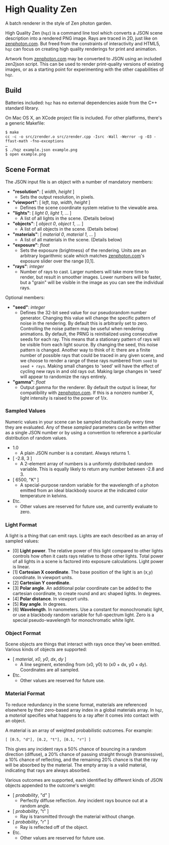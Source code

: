High Quality Zen
================

A batch renderer in the style of Zen photon garden.

High Quality Zen (`hqz`) is a command line tool which converts a JSON scene description into a rendered PNG image. Rays are traced in 2D, just like on [zenphoton.com](http://zenphoton.com). But freed from the constraints of interactivity and HTML5, `hqz` can focus on creating high quality renderings for print and animation.

Artwork from [zenphoton.com](http://zenphoton.com) may be converted to JSON using an included zen2json script. This can be used to render print-quality versions of existing images, or as a starting point for experimenting with the other capabilities of `hqz`.


Build
-----

Batteries included: `hqz` has no external dependencies aside from the C++ standard library.

On Mac OS X, an XCode project file is included. For other platforms, there's a generic Makefile:

	$ make
	cc -c -o src/zrender.o src/zrender.cpp -Isrc -Wall -Werror -g -O3 -ffast-math -fno-exceptions
	…
	$ ./hqz example.json example.png
	$ open example.png

Scene Format
------------

The JSON input file is an object with a number of mandatory members:

* **"resolution"**: [ *width*, *height* ]  
	* Sets the output resolution, in pixels.
* **"viewport"**: [ *left*, *top*, *width*, *height* ]
	* Defines the scene coordinate system relative to the viewable area.
* **"lights"**: [ *light 0*, *light 1*, … ]
	* A list of all lights in the scene. (Details below)
* **"objects"**: [ *object 0*, *object 1*, … ]
	* A list of all objects in the scene. (Details below)
* **"materials"**: [ *material 0*, *material 1*, … ]
	* A list of all materials in the scene. (Details below)
* **"exposure"**: *float*
    * Sets the exposure (brightness) of the rendering. Units are an arbitrary logarithmic scale which matches [zenphoton.com](http://zenphoton.com)'s exposure slider over the range [0,1].
* **"rays"**: *integer*
    * Number of rays to cast. Larger numbers will take more time to render, but result in smoother images. Lower numbers will be faster, but a "grain" will be visible in the image as you can see the individual rays.

Optional members:

* **"seed"**: *integer*
	* Defines the 32-bit seed value for our pseudorandom number generator. Changing this value will change the specific pattern of noise in the rendering. By default this is arbitrarily set to zero. Controlling the noise pattern may be useful when rendering animations. By default, the PRNG is reinitialized using consecutive seeds for each ray. This means that a stationary pattern of rays will be visible from each light source. By changing the seed, this noise pattern is changed. Another way to think of it: there are a finite number of possible rays that could be traced in any given scene, and we choose to render a range of these rays numbered from `seed` to `seed + rays`. Making small changes to 'seed' will have the effect of cycling new rays in and old rays out. Making large changes in 'seed' will appear to randomize the rays entirely.
* **"gamma"**: *float*
    * Output gamma for the renderer. By default the output is linear, for compatibility with [zenphoton.com](http://zenphoton.com). If this is a nonzero number X, light intensity is raised to the power of 1/x.

### Sampled Values

Numeric values in your scene can be sampled stochastically every time they are evaluated. Any of these *sampled* parameters can be written either as a single JSON number or by using a convention to reference a particular distribution of random values.

* 1.0
	* A plain JSON number is a constant. Always returns 1.
* [ -2.8, 3 ]
	* A 2-element array of numbers is a uniformly distributed random variable. This is equally likely to return any number between -2.8 and 3.
* [ 6500, "K" ]
    * A special-purpose random variable for the wavelength of a photon emitted from an ideal blackbody source at the indicated color temperature in kelvins. 
* Etc.
	* Other values are reserved for future use, and currently evaluate to zero.	

### Light Format

A light is a thing that can emit rays. Lights are each described as an array of sampled values:

* [0] **Light power**. The relative power of this light compared to other lights controls how often it casts rays relative to those other lights. Total power of all lights in a scene is factored into exposure calculations. Light power is linear.
* [1] **Cartesian X coordinate**. The base position of the light is an (x,y) coordinate. In viewport units.
* [2] **Cartesian Y coordinate**.
* [3] **Polar angle**. An additional polar coordinate can be added to the cartesian coordinate, to create round and arc shaped lights. In degrees.
* [4] **Polar distance**. In viewport units.
* [5] **Ray angle**. In degrees.
* [6] **Wavelength**. In nanometers. Use a constant for monochromatic light, or use a blackbody random variable for full-spectrum light. Zero is a special pseudo-wavelength for monochromatic white light.

### Object Format

Scene objects are things that interact with rays once they've been emitted. Various kinds of objects are supported:

* [ *material*, *x0*, *y0*, *dx*, *dy* ]
	* A line segment, extending from (x0, y0) to (x0 + dx, y0 + dy). Coordinates are all sampled.
* Etc.
	* Other values are reserved for future use.

### Material Format

To reduce redundancy in the scene format, materials are referenced elsewhere by their zero-based array index in a global materials array. In `hqz`, a *material* specifies what happens to a ray after it comes into contact with an object.

A material is an array of weighted probabilistic outcomes. For example:

	[ [0.5, "d"], [0.2, "t"], [0.1, "r"] ]
	
This gives any incident rays a 50% chance of bouncing in a random direction (diffuse), a 20% chance of passing straight through (transmissive), a 10% chance of reflecting, and the remaining 20% chance is that the ray will be absorbed by the material. The empty array is a valid material, indicating that rays are always absorbed.

Various outcomes are supported, each identified by different kinds of JSON objects appended to the outcome's weight:

* [ *probability*, "d" ]
	* Perfectly diffuse reflection. Any incident rays bounce out at a random angle.
* [ *probability*, "t" ]
	* Ray is transmitted through the material without change.
* [ *probability*, "r" ]
	* Ray is reflected off of the object.
* Etc.
	* Other values are reserved for future use.
